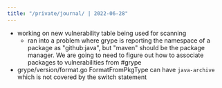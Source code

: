 ```yaml
---
title: "/private/journal/ | 2022-06-28"
---
```


- working on new vulnerability table being used for scanning
	- ran into a problem where grype is reporting the namespace of a package as "github:java", but "maven" should be the package manager. We are going to need to figure out how to associate packages to vulnerabilities from #grype
- grype/version/format.go FormatFromPkgType can have `java-archive` which is not covered by the switch statement